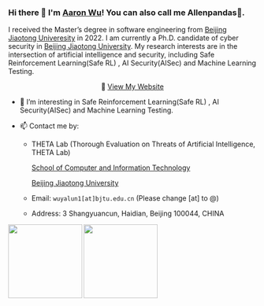 ### Hi there 👋 I'm [Aaron Wu](https://github.com/Allenpandas)! You can also call me Allenpandas🐼.

I  received the Master’s degree in software engineering from [Beijing Jiaotong Univeresity](https://www.bjtu.edu.cn/) in 2022. I am currently a Ph.D. candidate of cyber security in [Beijing Jiaotong University](https://www.bjtu.edu.cn/). My research interests are in the intersection of artificial intelligence and security, including Safe Reinforcement Learning(Safe RL) ,  AI Security(AISec) and Machine Learning Testing.

<p align="center"> 🔭 <a href="https://wuyalun.cn/" target="_blank">View My Website</a></p>



- 🔭 I’m interesting in Safe Reinforcement Learning(Safe RL) ,  AI Security(AISec) and Machine Learning Testing.

- 📫 Contact me by:

  - THETA Lab (Thorough Evaluation on Threats of Artificial Intelligence, THETA Lab) 
  
    [School of Computer and Information Technology](http://scit.bjtu.edu.cn/)
  
    [Beijing Jiaotong University](https://www.bjtu.edu.cn/)
  
  - Email: `wuyalun1[at]bjtu.edu.cn` (Please change [at] to @)
  - Address: 3 Shangyuancun, Haidian, Beijing 100044, CHINA



<a href="https://github.com/Allenpandas/github-readme-stats">
  <img align="left" height="150px" src="https://github-readme-stats.vercel.app/api?username=Allenpandas&repo=github-readme-stats&hide=contribs" />
</a>
<a href="https://github.com/Allenpandas/convoychat">
  <img align="left" height="150px" src="https://github-readme-stats.vercel.app/api/top-langs/?username=Allenpandas&layout=compact" />
</a>
